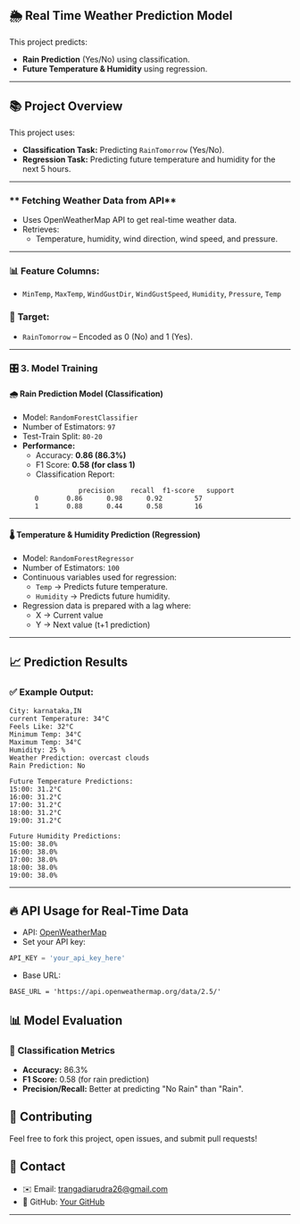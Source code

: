 ## 🌦️ Real  Time Weather Prediction Model
This project predicts:
- **Rain Prediction** (Yes/No) using classification.
- **Future Temperature & Humidity** using regression.

---

## 📚 **Project Overview**

This project uses:
- **Classification Task:** Predicting `RainTomorrow` (Yes/No).
- **Regression Task:** Predicting future temperature and humidity for the next 5 hours.

---


### ** Fetching Weather Data from API**
- Uses OpenWeatherMap API to get real-time weather data.
- Retrieves:
    - Temperature, humidity, wind direction, wind speed, and pressure.

---

### 📊 **Feature Columns:**
- `MinTemp`, `MaxTemp`, `WindGustDir`, `WindGustSpeed`, `Humidity`, `Pressure`, `Temp`

### 🎯 **Target:**
- `RainTomorrow` – Encoded as 0 (No) and 1 (Yes).

---

### 🎛️ **3. Model Training**

#### 🌧️ **Rain Prediction Model (Classification)**
- Model: `RandomForestClassifier`
- Number of Estimators: `97`
- Test-Train Split: `80-20`
- **Performance:**
    - Accuracy: **0.86 (86.3%)**
    - F1 Score: **0.58 (for class 1)**
    - Classification Report:
    ```
                  precision    recall  f1-score   support
       0       0.86      0.98      0.92        57
       1       0.88      0.44      0.58        16
    ```


---

#### 🌡️ **Temperature & Humidity Prediction (Regression)**
- Model: `RandomForestRegressor`
- Number of Estimators: `100`
- Continuous variables used for regression:
    - `Temp` → Predicts future temperature.
    - `Humidity` → Predicts future humidity.
- Regression data is prepared with a lag where:
    - X → Current value
    - Y → Next value (t+1 prediction)

---

## 📈 **Prediction Results**

### ✅ **Example Output:**
```
City: karnataka,IN
current Temperature: 34°C
Feels Like: 32°C
Minimum Temp: 34°C
Maximum Temp: 34°C
Humidity: 25 %
Weather Prediction: overcast clouds
Rain Prediction: No

Future Temperature Predictions:
15:00: 31.2°C
16:00: 31.2°C
17:00: 31.2°C
18:00: 31.2°C
19:00: 31.2°C

Future Humidity Predictions:
15:00: 38.0%
16:00: 38.0%
17:00: 38.0%
18:00: 38.0%
19:00: 38.0%
```

---

## 🔥 **API Usage for Real-Time Data**

- API: [OpenWeatherMap](https://openweathermap.org/)
- Set your API key:
```python
API_KEY = 'your_api_key_here'
```
- Base URL:
```
BASE_URL = 'https://api.openweathermap.org/data/2.5/'
```



## 📊 **Model Evaluation**

### 🎯 **Classification Metrics**
- **Accuracy:** 86.3%
- **F1 Score:** 0.58 (for rain prediction)
- **Precision/Recall:** Better at predicting "No Rain" than "Rain".




## 🤝 **Contributing**
Feel free to fork this project, open issues, and submit pull requests!



## 📧 **Contact**
- ✉️ Email: trangadiarudra26@gmail.com
- 🔗 GitHub: [Your GitHub](https://github.com/your-profile)

---
